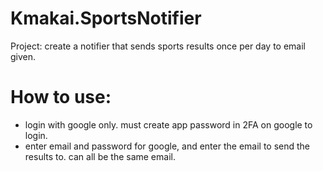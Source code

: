 # Kmakai.SportsNotifier

Project: create a notifier that sends sports results once per day to email given.

# How to use:
-   login with google only. must create app password in 2FA on google to login.
-   enter email and password for google, and enter the email to send the results to. can all be the same email.
